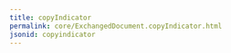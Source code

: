 ```yaml
---
title: copyIndicator
permalink: core/ExchangedDocument.copyIndicator.html
jsonid: copyindicator
---
```

